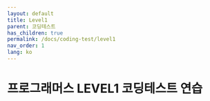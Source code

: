 ```yaml
---
layout: default
title: Level1
parent: 코딩테스트
has_children: true
permalink: /docs/coding-test/level1
nav_order: 1
lang: ko
---
```


# 프로그래머스 LEVEL1 코딩테스트 연습 

